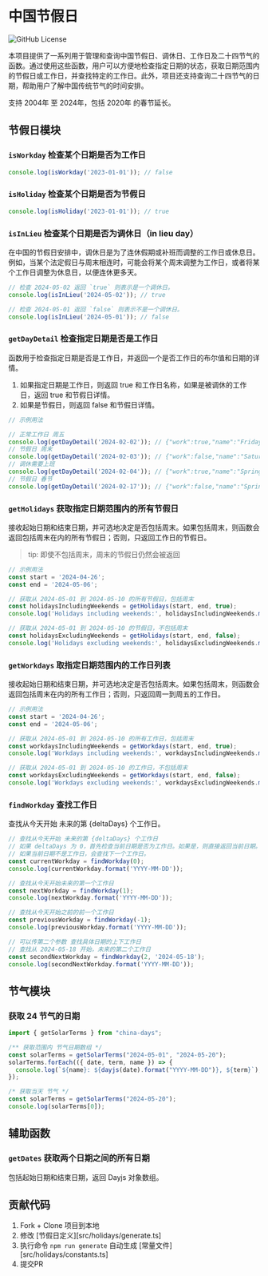 # 中国节假日

![GitHub License](https://img.shields.io/github/license/vsme/china-days)


本项目提供了一系列用于管理和查询中国节假日、调休日、工作日及二十四节气的函数。通过使用这些函数，用户可以方便地检查指定日期的状态，获取日期范围内的节假日或工作日，并查找特定的工作日。此外，项目还支持查询二十四节气的日期，帮助用户了解中国传统节气的时间安排。

支持 2004年 至 2024年，包括 2020年 的春节延长。

## 节假日模块

### `isWorkday` 检查某个日期是否为工作日

```js
console.log(isWorkday('2023-01-01')); // false
```

### `isHoliday` 检查某个日期是否为节假日

```js
console.log(isHoliday('2023-01-01')); // true
```

### `isInLieu` 检查某个日期是否为调休日（in lieu day）

在中国的节假日安排中，调休日是为了连休假期或补班而调整的工作日或休息日。例如，当某个法定假日与周末相连时，可能会将某个周末调整为工作日，或者将某个工作日调整为休息日，以便连休更多天。

```js
// 检查 2024-05-02 返回 `true` 则表示是一个调休日。
console.log(isInLieu('2024-05-02')); // true

// 检查 2024-05-01 返回 `false` 则表示不是一个调休日。
console.log(isInLieu('2024-05-01')); // false
```


### `getDayDetail` 检查指定日期是否是工作日

函数用于检查指定日期是否是工作日，并返回一个是否工作日的布尔值和日期的详情。

1. 如果指定日期是工作日，则返回 true 和工作日名称，如果是被调休的工作日，返回 true 和节假日详情。
2. 如果是节假日，则返回 false 和节假日详情。

```js
// 示例用法

// 正常工作日 周五
console.log(getDayDetail('2024-02-02')); // {"work":true,"name":"Friday"}
// 节假日 周末
console.log(getDayDetail('2024-02-03')); // {"work":false,"name":"Saturday"}
// 调休需要上班
console.log(getDayDetail('2024-02-04')); // {"work":true,"name":"Spring Festival,春节,3"}
// 节假日 春节
console.log(getDayDetail('2024-02-17')); // {"work":false,"name":"Spring Festival,春节,3"}
```

### `getHolidays` 获取指定日期范围内的所有节假日

接收起始日期和结束日期，并可选地决定是否包括周末。如果包括周末，则函数会返回包括周末在内的所有节假日；否则，只返回工作日的节假日。

> tip: 即使不包括周末，周末的节假日仍然会被返回

```js
// 示例用法
const start = '2024-04-26';
const end = '2024-05-06';

// 获取从 2024-05-01 到 2024-05-10 的所有节假日，包括周末
const holidaysIncludingWeekends = getHolidays(start, end, true);
console.log('Holidays including weekends:', holidaysIncludingWeekends.map(d => d.format('YYYY-MM-DD')));

// 获取从 2024-05-01 到 2024-05-10 的节假日，不包括周末
const holidaysExcludingWeekends = getHolidays(start, end, false);
console.log('Holidays excluding weekends:', holidaysExcludingWeekends.map(d => d.format('YYYY-MM-DD')));
```


### `getWorkdays` 取指定日期范围内的工作日列表

接收起始日期和结束日期，并可选地决定是否包括周末。如果包括周末，则函数会返回包括周末在内的所有工作日；否则，只返回周一到周五的工作日。

```js
// 示例用法
const start = '2024-04-26';
const end = '2024-05-06';

// 获取从 2024-05-01 到 2024-05-10 的所有工作日，包括周末
const workdaysIncludingWeekends = getWorkdays(start, end, true);
console.log('Workdays including weekends:', workdaysIncludingWeekends.map(d => d.format('YYYY-MM-DD')));

// 获取从 2024-05-01 到 2024-05-10 的工作日，不包括周末
const workdaysExcludingWeekends = getWorkdays(start, end, false);
console.log('Workdays excluding weekends:', workdaysExcludingWeekends.map(d => d.format('YYYY-MM-DD')));
```

### `findWorkday` 查找工作日

查找从今天开始 未来的第 {deltaDays} 个工作日。

```js
// 查找从今天开始 未来的第 {deltaDays} 个工作日
// 如果 deltaDays 为 0，首先检查当前日期是否为工作日。如果是，则直接返回当前日期。
// 如果当前日期不是工作日，会查找下一个工作日。
const currentWorkday = findWorkday(0);
console.log(currentWorkday.format('YYYY-MM-DD'));

// 查找从今天开始未来的第一个工作日
const nextWorkday = findWorkday(1);
console.log(nextWorkday.format('YYYY-MM-DD'));

// 查找从今天开始之前的前一个工作日
const previousWorkday = findWorkday(-1);
console.log(previousWorkday.format('YYYY-MM-DD'));

// 可以传第二个参数 查找具体日期的上下工作日
// 查找从 2024-05-18 开始，未来的第二个工作日
const secondNextWorkday = findWorkday(2, '2024-05-18');
console.log(secondNextWorkday.format('YYYY-MM-DD'));
```

## 节气模块

### 获取 24 节气的日期

```js
import { getSolarTerms } from "china-days";

/** 获取范围内 节气日期数组 */
const solarTerms = getSolarTerms("2024-05-01", "2024-05-20");
solarTerms.forEach(({ date, term, name }) => {
  console.log(`${name}: ${dayjs(date).format("YYYY-MM-DD")}, ${term}`);
});

/* 获取当天 节气 */
const solarTerms = getSolarTerms("2024-05-20");
console.log(solarTerms[0]);
```

## 辅助函数

### `getDates` 获取两个日期之间的所有日期

包括起始日期和结束日期，返回 Dayjs 对象数组。


## 贡献代码

1. Fork + Clone 项目到本地
2. 修改 [节假日定义][src/holidays/generate.ts]
3. 执行命令 `npm run generate` 自动生成 [常量文件][src/holidays/constants.ts]
4. 提交PR